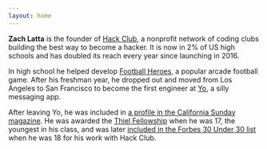 ```yaml
---
layout: home
---
```


**Zach Latta** is the founder of [Hack Club](https://hackclub.com), a nonprofit network of coding clubs building the best way to become a hacker. It is now in 2% of US high schools and has doubled its reach every year since launching in 2016.

In high school he helped develop [Football Heroes](https://play.google.com/store/apps/details?id=com.rungames.footballheroespro2017), a popular arcade football game. After his freshman year, he dropped out and moved from Los Angeles to San Francisco to become the first engineer at [Yo](http://www.bbc.com/news/technology-28247504), a silly messaging app.

After leaving Yo, he was included in [a profile in the California Sunday magazine](https://stories.californiasunday.com/2015-06-07/real-teenagers-silicon-valley/). He was awarded the [Thiel Fellowship](https://en.wikipedia.org/wiki/Thiel_Fellowship) when he was 17, the youngest in his class, and was later [included in the Forbes 30 Under 30 list](http://www.businessinsider.com/zach-lattas-hacker-club-got-him-on-forbes-30-under-30-2016-1) when he was 18 for his work with Hack Club.
